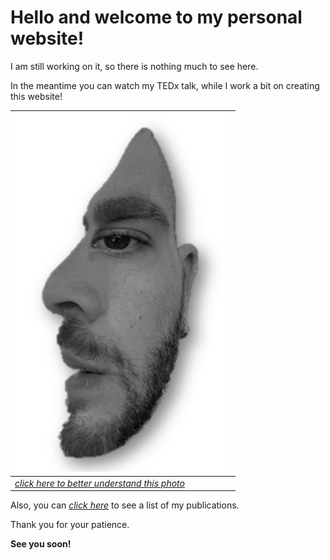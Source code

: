 # Hello and welcome to my personal website!
I am still working on it, so there is nothing much to see here.

In the meantime you can watch my TEDx talk, while I work a bit on creating this website!

|![selfie](selfillussion.jpg)|
|------|
|[*click here to better understand this photo*](https://www.ted.com/talks/phivos_phylactou_beyond_what_our_eyes_perceive "Beyond what our Eyes Perceive")| 


Also, you can [*click here*](https://phivph.github.io/publications/) to see a list of my publications.

Thank you for your patience. 

**See you soon!**




